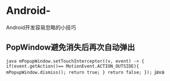 # Android-
Android开发容易忽略的小技巧

## PopWindow避免消失后再次自动弹出
``java
mPopupWindow.setTouchInterceptor((v, event) -> {
            if(event.getAction()== MotionEvent.ACTION_OUTSIDE){
                mPopupWindow.dismiss();
                return true;
            }
            return false;
        });
``java
